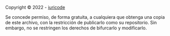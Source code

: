 Copyright © 2022 - [iuricode](https://github.com/iuricode)

Se concede permiso, de forma gratuita, a cualquiera que obtenga una copia de este archivo, con la restricción de publicarlo como su repositorio. Sin embargo, no se restringen los derechos de bifurcarlo y modificarlo.